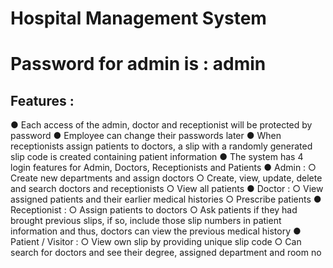 # Hospital Management System

# Password for admin is : admin

## Features : 
● Each access of the admin, doctor and receptionist will be protected by password
● Employee can change their passwords later
● When receptionists assign patients to doctors, a slip with a randomly generated slip code
is created containing patient information
● The system has 4 login features for Admin, Doctors, Receptionists and Patients
● Admin :
  ○ Create new departments and assign doctors 
  ○ Create, view, update, delete and search doctors and receptionists
  ○ View all patients
● Doctor :
  ○ View assigned patients and their earlier medical histories
  ○ Prescribe patients
● Receptionist :
  ○ Assign patients to doctors
  ○ Ask patients if they had brought previous slips, if so, include those slip numbers
    in patient information and thus, doctors can view the previous medical history
● Patient / Visitor :
○ View own slip by providing unique slip code
○ Can search for doctors and see their degree, assigned department and room no

